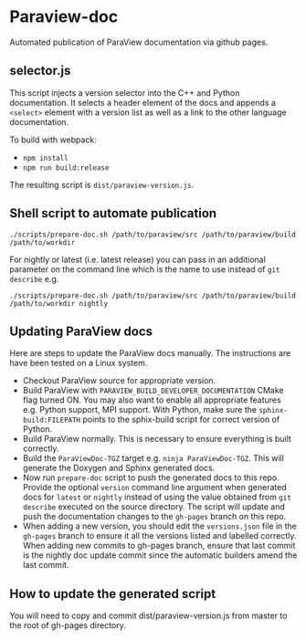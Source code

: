 # Paraview-doc

Automated publication of ParaView documentation via github pages.

## selector.js

This script injects a version selector into the C++ and Python documentation. It selects a header element of the docs and appends a `<select>` element with a version list as well as a link to the other language documentation.

To build with webpack:
* `npm install`
* `npm run build:release`

The resulting script is `dist/paraview-version.js`.

## Shell script to automate publication

```
./scripts/prepare-doc.sh /path/to/paraview/src /path/to/paraview/build /path/to/workdir
```

For nightly or latest (i.e. latest release) you can pass in an additional parameter on  the command line
which is the name to use instead of `git describe` e.g.

```
./scripts/prepare-doc.sh /path/to/paraview/src /path/to/paraview/build /path/to/workdir nightly
```

## Updating ParaView docs

Here are steps to update the ParaView docs manually. The instructions are have been tested
on a Linux system.

* Checkout ParaView source for appropriate version.
* Build ParaView with `PARAVIEW_BUILD_DEVELOPER_DOCUMENTATION` CMake flag turned ON. You may also
  want to enable all appropriate features e.g. Python support, MPI support. With
  Python, make sure the `sphinx-build:FILEPATH` points to the sphix-build script
  for correct version of Python.
* Build ParaView normally. This is necessary to ensure everything is built
  correctly.
* Build the `ParaViewDoc-TGZ` target e.g. `ninja ParaViewDoc-TGZ`. This will
  generate the Doxygen and Sphinx generated docs.
* Now run `prepare-doc` script to push the generated docs to this repo. Provide
  the optional `version` command line argument when generated docs for `latest`
  or `nightly` instead of using the value obtained from `git describe` executed
  on the source directory. The script will update and push the documentation
  changes to the `gh-pages` branch on this repo.
* When adding a new version, you should edit the `versions.json` file in the
  `gh-pages` branch to ensure it all the versions listed and labelled correctly.
  When adding new commits to gh-pages branch, ensure that last commit is the nightly
  doc update commit since the automatic builders amend the last commit.

## How to update the generated script

You will need to copy and commit dist/paraview-version.js from master to the root of gh-pages directory.

